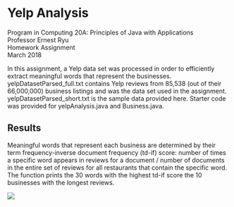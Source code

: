 # Yelp Analysis

Program in Computing 20A: Principles of Java with Applications\
Professor Ernest Ryu\
Homework Assignment\
March 2018

In this assignment, a Yelp data set was processed in order to efficiently extract meaningful words that represent the businesses. yelpDatasetParsed_full.txt contains Yelp reviews from 85,538 (out of their 66,000,000) business listings and was the data set used in the assignment. yelpDatasetParsed_short.txt is the sample data provided here. Starter code was provided for yelpAnalysis.java and Business.java. 

## Results

Meaningful words that  represent each business are determined by their term frequency-inverse document frequency (td-if) score: number of times a specific word appears in reviews for a document / number of documents in the entire set of reviews for all restaurants that contain the specific word. The function prints the 30 words with the highest td-if score the 10 businesses with the longest reviews. 

<img src = "https://kristentang.github.io/photos/yelp.jpg">
